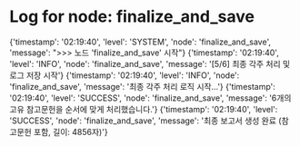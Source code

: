 # Log for node: finalize_and_save

{'timestamp': '02:19:40', 'level': 'SYSTEM', 'node': 'finalize_and_save', 'message': ">>> 노드 'finalize_and_save' 시작"}
{'timestamp': '02:19:40', 'level': 'INFO', 'node': 'finalize_and_save', 'message': '[5/6] 최종 각주 처리 및 로그 저장 시작'}
{'timestamp': '02:19:40', 'level': 'INFO', 'node': 'finalize_and_save', 'message': '최종 각주 처리 로직 시작...'}
{'timestamp': '02:19:40', 'level': 'SUCCESS', 'node': 'finalize_and_save', 'message': '6개의 고유 참고문헌을 순서에 맞게 처리했습니다.'}
{'timestamp': '02:19:40', 'level': 'SUCCESS', 'node': 'finalize_and_save', 'message': '최종 보고서 생성 완료 (참고문헌 포함, 길이: 4856자)'}